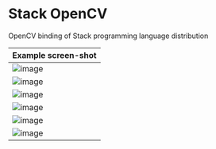 # Stack OpenCV
OpenCV binding of Stack programming language distribution

|Example screen-shot|
|:-|
|![image](https://github.com/user-attachments/assets/a7f0a342-421a-4771-a5db-41ddc0fdf95d)|
|![image](https://github.com/user-attachments/assets/2344fa3f-0d3d-49db-b5b7-09dec9054a34)|
|![image](https://github.com/user-attachments/assets/9bf83600-2031-47ae-93bc-a397b49c9ff6)|
|![image](https://github.com/user-attachments/assets/b44e50d3-23ed-4158-b7b8-b6bdb16750af)|
|![image](https://github.com/user-attachments/assets/8b5a0351-dd93-4825-a7ed-337286cbdf70)|
|![image](https://github.com/user-attachments/assets/83cd8bc7-643c-471c-b479-b873f17a1842)|
